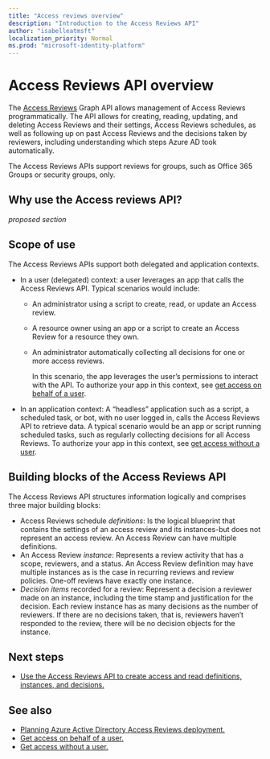 ```yaml
---
title: "Access reviews overview"
description: "Introduction to the Access Reviews API"
author: "isabelleatmsft"
localization_priority: Normal
ms.prod: "microsoft-identity-platform"
---
```


# Access Reviews API overview

The [Access Reviews](https://docs.microsoft.com/azure/active-directory/governance/access-reviews-overview) Graph API allows management of Access Reviews programmatically. The API allows for creating, reading, updating, and deleting Access Reviews and their settings, Access Reviews schedules, as well as following up on past Access Reviews and the decisions taken by reviewers, including understanding which steps Azure AD took automatically.

The Access Reviews APIs support reviews for groups, such as Office 365 Groups or security groups, only.

## Why use the Access reviews API?

*proposed section*

## Scope of use

The Access Reviews APIs support both delegated and application contexts.
+ In a user (delegated) context: a user leverages an app that calls the Access Reviews API. Typical scenarios would include:
  + An administrator using a script to create, read, or update an Access review.
  + A resource owner using an app or a script to create an Access Review for a resource they own.
  + An administrator automatically collecting all decisions for one or more access reviews.
  
    In this scenario, the app leverages the user’s permissions to interact with the API. To authorize your app in this context, see [get access on behalf of a user](https://docs.microsoft.com/graph/auth-v2-user).
+ In an application context: A “headless” application such as a script, a scheduled task, or bot, with no user logged in, calls the Access Reviews API to retrieve data. A typical scenario would be an app or script running scheduled tasks, such as regularly collecting decisions for all Access Reviews. To authorize your app in this context, see [get access without a user](https://docs.microsoft.com/graph/auth-v2-service).

## Building blocks of the Access Reviews API

The Access Reviews API structures information logically and comprises three major building blocks:
+ Access Reviews schedule *definitions*: Is the logical blueprint that contains the settings of an access review and its instances-but does not represent an access review. An Access Review can have multiple definitions.
+ An Access Review *instance*: Represents a review activity that has a scope, reviewers, and a status. An Access Review definition may have multiple instances as is the case in recurring reviews and review policies. One-off reviews have exactly one instance.
+ *Decision items* recorded for a review: Represent a decision a reviewer made on an instance, including the time stamp and justification for the decision. Each review instance has as many decisions as the number of reviewers. If there are no decisions taken, that is, reviewers haven’t responded to the review, there will be no decision objects for the instance.

## Next steps

- [Use the Access Reviews API to create access and read definitions, instances, and decisions.]()

## See also

- [Planning Azure Active Directory Access Reviews deployment.]()
- [Get access on behalf of a user.](https://docs.microsoft.com/graph/auth-v2-user)
- [Get access without a user.](https://docs.microsoft.com/en-us/auth-v2-service)